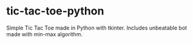 # tic-tac-toe-python
Simple Tic Tac Toe made in Python with tkinter. Includes unbeatable bot made with min-max algorithm.
